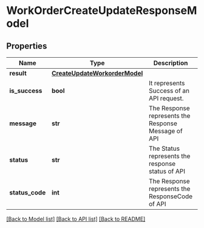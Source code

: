 # WorkOrderCreateUpdateResponseModel

## Properties
Name | Type | Description | Notes
------------ | ------------- | ------------- | -------------
**result** | [**CreateUpdateWorkorderModel**](CreateUpdateWorkorderModel.md) |  | [optional] 
**is_success** | **bool** | It represents Success of an API request. | [optional] 
**message** | **str** | The Response represents the Response Message  of API | [optional] 
**status** | **str** | The Status represents the response status of API | [optional] 
**status_code** | **int** | The Response represents the ResponseCode  of API | [optional] 

[[Back to Model list]](../README.md#documentation-for-models) [[Back to API list]](../README.md#documentation-for-api-endpoints) [[Back to README]](../README.md)

